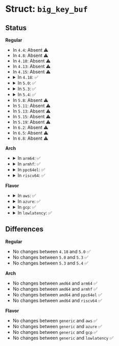 # Struct: <code>big_key_buf</code>

## Status
<b>Regular</b>
<ul>
<li>
In <code>4.4</code>: Absent ⚠️
</li>
<li>
In <code>4.8</code>: Absent ⚠️
</li>
<li>
In <code>4.10</code>: Absent ⚠️
</li>
<li>
In <code>4.13</code>: Absent ⚠️
</li>
<li>
In <code>4.15</code>: Absent ⚠️
</li>
<li>
<details>
<summary>In <code>4.18</code>: ✅</summary>

```c
struct big_key_buf {
    unsigned int nr_pages;
    void *virt;
    struct scatterlist *sg;
    struct page * pages[0];
};
```
</details>
</li>
<li>
<details>
<summary>In <code>5.0</code>: ✅</summary>

```c
struct big_key_buf {
    unsigned int nr_pages;
    void *virt;
    struct scatterlist *sg;
    struct page * pages[0];
};
```
</details>
</li>
<li>
<details>
<summary>In <code>5.3</code>: ✅</summary>

```c
struct big_key_buf {
    unsigned int nr_pages;
    void *virt;
    struct scatterlist *sg;
    struct page * pages[0];
};
```
</details>
</li>
<li>
<details>
<summary>In <code>5.4</code>: ✅</summary>

```c
struct big_key_buf {
    unsigned int nr_pages;
    void *virt;
    struct scatterlist *sg;
    struct page * pages[0];
};
```
</details>
</li>
<li>
In <code>5.8</code>: Absent ⚠️
</li>
<li>
In <code>5.11</code>: Absent ⚠️
</li>
<li>
In <code>5.13</code>: Absent ⚠️
</li>
<li>
In <code>5.15</code>: Absent ⚠️
</li>
<li>
In <code>5.19</code>: Absent ⚠️
</li>
<li>
In <code>6.2</code>: Absent ⚠️
</li>
<li>
In <code>6.5</code>: Absent ⚠️
</li>
<li>
In <code>6.8</code>: Absent ⚠️
</li>
</ul>
<b>Arch</b>
<ul>
<li>
<details>
<summary>In <code>arm64</code>: ✅</summary>

```c
struct big_key_buf {
    unsigned int nr_pages;
    void *virt;
    struct scatterlist *sg;
    struct page * pages[0];
};
```
</details>
</li>
<li>
<details>
<summary>In <code>armhf</code>: ✅</summary>

```c
struct big_key_buf {
    unsigned int nr_pages;
    void *virt;
    struct scatterlist *sg;
    struct page * pages[0];
};
```
</details>
</li>
<li>
<details>
<summary>In <code>ppc64el</code>: ✅</summary>

```c
struct big_key_buf {
    unsigned int nr_pages;
    void *virt;
    struct scatterlist *sg;
    struct page * pages[0];
};
```
</details>
</li>
<li>
<details>
<summary>In <code>riscv64</code>: ✅</summary>

```c
struct big_key_buf {
    unsigned int nr_pages;
    void *virt;
    struct scatterlist *sg;
    struct page * pages[0];
};
```
</details>
</li>
</ul>
<b>Flavor</b>
<ul>
<li>
<details>
<summary>In <code>aws</code>: ✅</summary>

```c
struct big_key_buf {
    unsigned int nr_pages;
    void *virt;
    struct scatterlist *sg;
    struct page * pages[0];
};
```
</details>
</li>
<li>
<details>
<summary>In <code>azure</code>: ✅</summary>

```c
struct big_key_buf {
    unsigned int nr_pages;
    void *virt;
    struct scatterlist *sg;
    struct page * pages[0];
};
```
</details>
</li>
<li>
<details>
<summary>In <code>gcp</code>: ✅</summary>

```c
struct big_key_buf {
    unsigned int nr_pages;
    void *virt;
    struct scatterlist *sg;
    struct page * pages[0];
};
```
</details>
</li>
<li>
<details>
<summary>In <code>lowlatency</code>: ✅</summary>

```c
struct big_key_buf {
    unsigned int nr_pages;
    void *virt;
    struct scatterlist *sg;
    struct page * pages[0];
};
```
</details>
</li>
</ul>

## Differences
<b>Regular</b>
<ul>
<li>
No changes between <code>4.18</code> and <code>5.0</code> ✅
</li>
<li>
No changes between <code>5.0</code> and <code>5.3</code> ✅
</li>
<li>
No changes between <code>5.3</code> and <code>5.4</code> ✅
</li>
</ul>
<b>Arch</b>
<ul>
<li>
No changes between <code>amd64</code> and <code>arm64</code> ✅
</li>
<li>
No changes between <code>amd64</code> and <code>armhf</code> ✅
</li>
<li>
No changes between <code>amd64</code> and <code>ppc64el</code> ✅
</li>
<li>
No changes between <code>amd64</code> and <code>riscv64</code> ✅
</li>
</ul>
<b>Flavor</b>
<ul>
<li>
No changes between <code>generic</code> and <code>aws</code> ✅
</li>
<li>
No changes between <code>generic</code> and <code>azure</code> ✅
</li>
<li>
No changes between <code>generic</code> and <code>gcp</code> ✅
</li>
<li>
No changes between <code>generic</code> and <code>lowlatency</code> ✅
</li>
</ul>
